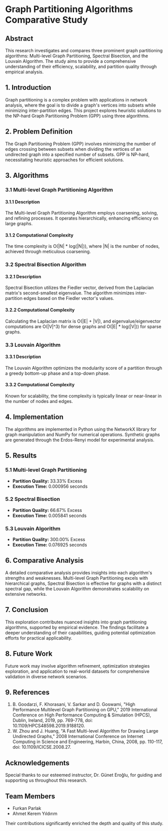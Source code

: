 # Graph Partitioning Algorithms Comparative Study

## Abstract

This research investigates and compares three prominent graph partitioning algorithms: Multi-level Graph Partitioning, Spectral Bisection, and the Louvain Algorithm. The study aims to provide a comprehensive understanding of their efficiency, scalability, and partition quality through empirical analysis.

## 1. Introduction

Graph partitioning is a complex problem with applications in network analysis, where the goal is to divide a graph's vertices into subsets while minimizing inter-partition edges. This project explores heuristic solutions to the NP-hard Graph Partitioning Problem (GPP) using three algorithms.

## 2. Problem Definition

The Graph Partitioning Problem (GPP) involves minimizing the number of edges crossing between subsets when dividing the vertices of an undirected graph into a specified number of subsets. GPP is NP-hard, necessitating heuristic approaches for efficient solutions.

## 3. Algorithms

### 3.1 Multi-level Graph Partitioning Algorithm

#### 3.1.1 Description

The Multi-level Graph Partitioning Algorithm employs coarsening, solving, and refining processes. It operates hierarchically, enhancing efficiency on large graphs.

#### 3.1.2 Computational Complexity

The time complexity is O(|N| * log(|N|)), where |N| is the number of nodes, achieved through meticulous coarsening.

### 3.2 Spectral Bisection Algorithm

#### 3.2.1 Description

Spectral Bisection utilizes the Fiedler vector, derived from the Laplacian matrix's second-smallest eigenvalue. The algorithm minimizes inter-partition edges based on the Fiedler vector's values.

#### 3.2.2 Computational Complexity

Calculating the Laplacian matrix is O(|E| + |V|), and eigenvalue/eigenvector computations are O(|V|^3) for dense graphs and O(|E| * log(|V|)) for sparse graphs.

### 3.3 Louvain Algorithm

#### 3.3.1 Description

The Louvain Algorithm optimizes the modularity score of a partition through a greedy bottom-up phase and a top-down phase.

#### 3.3.2 Computational Complexity

Known for scalability, the time complexity is typically linear or near-linear in the number of nodes and edges.

## 4. Implementation

The algorithms are implemented in Python using the NetworkX library for graph manipulation and NumPy for numerical operations. Synthetic graphs are generated through the Erdos-Renyi model for experimental analysis.

## 5. Results

### 5.1 Multi-level Graph Partitioning

- **Partition Quality:** 33.33% Excess
- **Execution Time:** 0.000956 seconds

### 5.2 Spectral Bisection

- **Partition Quality:** 66.67% Excess
- **Execution Time:** 0.005841 seconds

### 5.3 Louvain Algorithm

- **Partition Quality:** 300.00% Excess
- **Execution Time:** 0.076925 seconds

## 6. Comparative Analysis

A detailed comparative analysis provides insights into each algorithm's strengths and weaknesses. Multi-level Graph Partitioning excels with hierarchical graphs, Spectral Bisection is effective for graphs with a distinct spectral gap, while the Louvain Algorithm demonstrates scalability on extensive networks.

## 7. Conclusion

This exploration contributes nuanced insights into graph partitioning algorithms, supported by empirical evidence. The findings facilitate a deeper understanding of their capabilities, guiding potential optimization efforts for practical applicability.

## 8. Future Work

Future work may involve algorithm refinement, optimization strategies exploration, and application to real-world datasets for comprehensive validation in diverse network scenarios.

## 9. References

1. B. Goodarzi, F. Khorasani, V. Sarkar and D. Goswami, "High Performance Multilevel Graph Partitioning on GPU," 2019 International Conference on High Performance Computing & Simulation (HPCS), Dublin, Ireland, 2019, pp. 769-778, doi: 10.1109/HPCS48598.2019.9188120.
2. W. Zhou and J. Huang, "A Fast Multi-level Algorithm for Drawing Large Undirected Graphs," 2008 International Conference on Internet Computing in Science and Engineering, Harbin, China, 2008, pp. 110-117, doi: 10.1109/ICICSE.2008.27.

## Acknowledgements

Special thanks to our esteemed instructor, Dr. Günet Eroğlu, for guiding and supporting us throughout this research.

## Team Members

- Furkan Parlak
- Ahmet Kerem Yıldırım

Their contributions significantly enriched the depth and quality of this study.
